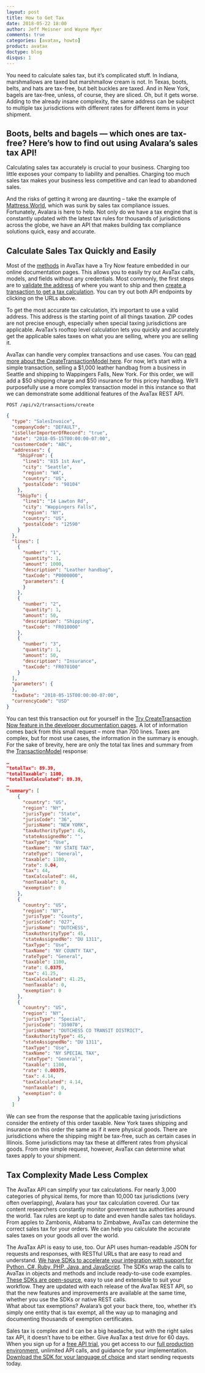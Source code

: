 ```yaml
---
layout: post
title: How to Get Tax
date: 2018-05-22 18:00
author: Jeff Meisner and Wayne Myer
comments: true
categories: [avatax, howto]
product: avatax
doctype: blog
disqus: 1
---
```


You need to calculate sales tax, but it’s complicated stuff. In Indiana, marshmallows are taxed but marshmallow cream is not. In Texas, boots, belts, and hats are tax-free, but belt buckles are taxed. And in New York, bagels are tax-free, unless, of course, they are sliced. Oh, but it gets worse. Adding to the already insane complexity, the same address can be subject to multiple tax jurisdictions with different rates for different items in your shipment. 
<h2>Boots, belts and bagels — which ones are tax-free? Here’s how to find out using Avalara’s sales tax API!</h2>
Calculating sales tax accurately is crucial to your business. Charging too little exposes your company to liability and penalties. Charging too much sales tax makes your business less competitive and can lead to abandoned sales. 

And the risks of getting it wrong are daunting – take the example of <a href="https://www.bizjournals.com/portland/news/2012/01/04/mattress-world-sunk-by-washington-tax.html" target="_blank">Mattress World</a>, which was sunk by sales tax compliance issues. Fortunately, Avalara is here to help. Not only do we have a tax engine that is constantly updated with the latest tax rules for thousands of jurisdictions across the globe, we have an API that makes building tax compliance solutions quick, easy and accurate.
<h2>Calculate Sales Tax Quickly and Easily</h2>
Most of the <a href="https://developer.avalara.com/api-reference/avatax/rest/v2/methods/Transactions/CreateTransaction/" target="_blank">methods</a> in AvaTax have a Try Now feature embedded in our online documentation pages. This allows you to easily try out AvaTax calls, models, and fields without any credentials. Most commonly, the first steps are to <a href="https://developer.avalara.com/api-reference/avatax/rest/v2/methods/Addresses/ResolveAddressPost/" target="_blank">validate the address</a> of where you want to ship and then <a href="https://developer.avalara.com/api-reference/avatax/rest/v2/methods/Transactions/CreateTransaction/" target="_blank">create a transaction to get a tax calculation</a>. You can try out both API endpoints by clicking on the URLs above. 

To get the most accurate tax calculation, it’s important to use a valid address. This address is the starting point of all things taxation. ZIP codes are not precise enough, especially when special taxing jurisdictions are applicable. AvaTax’s rooftop level calculation lets you quickly and accurately get the applicable sales taxes on what you are selling, where you are selling it. 

AvaTax can handle very complex transactions and use cases. You can <a href="https://developer.avalara.com/api-reference/avatax/rest/v2/models/CreateTransactionModel/" target="_blank">read more about the CreateTransactionModel here</a>. For now, let’s start with a simple transaction, selling a $1,000 leather handbag from a business in Seattle and shipping to Wappingers Falls, New York. For this order, we will add a $50 shipping charge and $50 insurance for this pricey handbag. We’ll purposefully use a more complex transaction model in this instance so that we can demonstrate some additional features of the AvaTax REST API. 

`POST /api/v2/transactions/create`
```json
{
  "type": "SalesInvoice",
  "companyCode": "DEFAULT",
  "isSellerImporterOfRecord": "true",
  "date": "2018-05-15T00:00:00-07:00",
  "customerCode": "ABC",  
  "addresses": {
    "ShipFrom": {
      "line1": "815 1st Ave",
      "city": "Seattle",
      "region": "WA",
      "country": "US",
      "postalCode": "98104"
    },
    "ShipTo": {
      "line1": "14 Lawton Rd",
      "city": "Wappingers Falls",
      "region": "NY",
      "country": "US",
      "postalCode": "12590"
    }
  },
  "lines": [
    {
      "number": "1",
      "quantity": 1,
      "amount": 1000,
      "description": "Leather handbag",
      "taxCode": "P0000000",      
      "parameters": {
      }
    },
    {
      "number": "2",
      "quantity": 1,
      "amount": 50,
      "description": "Shipping",
      "taxCode": "FR010000"
    },
    {
      "number": "3",
      "quantity": 1,
      "amount": 50,
      "description": "Insurance",
      "taxCode": "FR070100"
    }
  ],
  "parameters": {   
  },
  "taxDate": "2018-05-15T00:00:00-07:00",
  "currencyCode": "USD"
}
```

You can test this transaction out for yourself in the <a href="https://developer.avalara.com/api-reference/avatax/rest/v2/methods/Transactions/CreateTransaction/" target="_blank">Try CreateTransaction Now feature in the developer documentation pages</a>. A lot of information comes back from this small request – more than 700 lines. Taxes are complex, but for most use cases, the information in the summary is enough. For the sake of brevity, here are only the total tax lines and summary from the <a href="https://developer.avalara.com/api-reference/avatax/rest/v2/models/TransactionModel" target="_blank">TransactionModel</a> response:
```json
…
"totalTax": 89.39,
"totalTaxable": 1100,
"totalTaxCalculated": 89.39,
…
"summary": [
    {
      "country": "US",
      "region": "NY",
      "jurisType": "State",
      "jurisCode": "36",
      "jurisName": "NEW YORK",
      "taxAuthorityType": 45,
      "stateAssignedNo": "",
      "taxType": "Use",
      "taxName": "NY STATE TAX",
      "rateType": "General",
      "taxable": 1100,
      "rate": 0.04,
      "tax": 44,
      "taxCalculated": 44,
      "nonTaxable": 0,
      "exemption": 0
    },
    {
      "country": "US",
      "region": "NY",
      "jurisType": "County",
      "jurisCode": "027",
      "jurisName": "DUTCHESS",
      "taxAuthorityType": 45,
      "stateAssignedNo": "DU 1311",
      "taxType": "Use",
      "taxName": "NY COUNTY TAX",
      "rateType": "General",
      "taxable": 1100,
      "rate": 0.0375,
      "tax": 41.25,
      "taxCalculated": 41.25,
      "nonTaxable": 0,
      "exemption": 0
    },
    {
      "country": "US",
      "region": "NY",
      "jurisType": "Special",
      "jurisCode": "359070",
      "jurisName": "DUTCHESS CO TRANSIT DISTRICT",
      "taxAuthorityType": 45,
      "stateAssignedNo": "DU 1311",
      "taxType": "Use",
      "taxName": "NY SPECIAL TAX",
      "rateType": "General",
      "taxable": 1100,
      "rate": 0.00375,
      "tax": 4.14,
      "taxCalculated": 4.14,
      "nonTaxable": 0,
      "exemption": 0
    }
  ] 
```  
We can see from the response that the applicable taxing jurisdictions consider the entirety of this order taxable. New York taxes shipping and insurance on this order the same as if it were physical goods. There are jurisdictions where the shipping might be tax-free, such as certain cases in Illinois. Some jurisdictions may tax these at different rates from physical goods. From one simple request, however, AvaTax can determine what taxes apply to your shipment. 
<h2>Tax Complexity Made Less Complex</h2>
The AvaTax API can simplify your tax calculations. For nearly 3,000 categories of physical items, for more than 10,000 tax jurisdictions (very often overlapping), Avalara has your tax calculation covered. Our tax content researchers constantly monitor government tax authorities around the world. Tax rules are kept up to date and even handle sales tax holidays. From apples to Zambonis, Alabama to Zimbabwe, AvaTax can determine the correct sales tax for your orders. We can help you calculate the accurate sales taxes on your goods all over the world. 

The AvaTax API is easy to use, too. Our API uses human-readable JSON for requests and responses, with RESTful URLs that are easy to read and understand. <a href="https://developer.avalara.com/sdk/" target="_blank">We have SDKs to accelerate your integration with support for Python, C#, Ruby, PHP, Java, and JavaScript</a>. The SDKs wrap the calls to AvaTax in objects and methods and include ready-to-use code examples. <a href="https://github.com/avadev" target="_blank">These SDKs are open-source</a>, easy to use and extensible to suit your workflow. They are updated with each release of the AvaTax REST API, so that the new features and improvements are available at the same time, whether you use the SDKs or native REST calls.  
What about tax exemptions? Avalara’s got your back there, too, whether it’s simply one entity that is tax exempt, all the way up to managing and documenting thousands of exemption certificates.

Sales tax is complex and it can be a big headache, but with the right sales tax API, it doesn’t have to be either. Give AvaTax a test drive for 60 days. When you sign up for a <a href="https://developer.avalara.com/avatax/signup/" target="_blank">free API trial</a>, you get access to our <a href="https://rest.avatax.com/" target="_blank">full production environment</a>, unlimited API calls, and guidance for your implementation. <a href="https://developer.avalara.com/sdk/" target="_blank">Download the SDK for your language of choice</a> and start sending requests today. 

